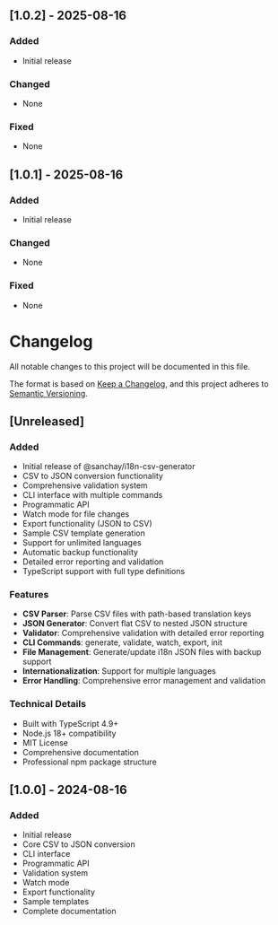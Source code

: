 ## [1.0.2] - 2025-08-16

### Added
- Initial release

### Changed
- None

### Fixed
- None

## [1.0.1] - 2025-08-16

### Added
- Initial release

### Changed
- None

### Fixed
- None

# Changelog

All notable changes to this project will be documented in this file.

The format is based on [Keep a Changelog](https://keepachangelog.com/en/1.0.0/),
and this project adheres to [Semantic Versioning](https://semver.org/spec/v2.0.0.html).

## [Unreleased]

### Added
- Initial release of @sanchay/i18n-csv-generator
- CSV to JSON conversion functionality
- Comprehensive validation system
- CLI interface with multiple commands
- Programmatic API
- Watch mode for file changes
- Export functionality (JSON to CSV)
- Sample CSV template generation
- Support for unlimited languages
- Automatic backup functionality
- Detailed error reporting and validation
- TypeScript support with full type definitions

### Features
- **CSV Parser**: Parse CSV files with path-based translation keys
- **JSON Generator**: Convert flat CSV to nested JSON structure
- **Validator**: Comprehensive validation with detailed error reporting
- **CLI Commands**: generate, validate, watch, export, init
- **File Management**: Generate/update i18n JSON files with backup support
- **Internationalization**: Support for multiple languages
- **Error Handling**: Comprehensive error management and validation

### Technical Details
- Built with TypeScript 4.9+
- Node.js 18+ compatibility
- MIT License
- Comprehensive documentation
- Professional npm package structure

## [1.0.0] - 2024-08-16

### Added
- Initial release
- Core CSV to JSON conversion
- CLI interface
- Programmatic API
- Validation system
- Watch mode
- Export functionality
- Sample templates
- Complete documentation
